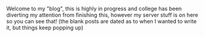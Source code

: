 Welcome to my "blog", this is highly in progress and college has been diverting my attention from finishing this, however my server stuff is on here so you can see that! (the blank posts are dated as to when I wanted to write it, but things keep popping up)
